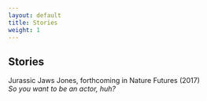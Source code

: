 ```yaml
---
layout: default
title: Stories
weight: 1
---
```


Stories
-------


Jurassic Jaws Jones, forthcoming in Nature Futures (2017)<br>
*So you want to be an actor, huh?*